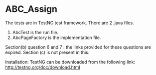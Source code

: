 # ABC_Assign
The tests are in TestNG test framework.
There are 2 .java files.

1. AbcTest is the run file.
2. AbcPageFactory is the implementation file.

Section(b) question 6 and 7 : the links provided for these questions are expired.
Section (c) is not present in this. 

Installation:
TestNG can be downloaded from the following link:
 http://testng.org/doc/download.html
